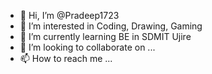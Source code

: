 - 👋 Hi, I’m @Pradeep1723
- 👀 I’m interested in Coding, Drawing, Gaming
- 🌱 I’m currently learning BE in SDMIT Ujire
- 💞️ I’m looking to collaborate on ...
- 📫 How to reach me ...

<!---
Pradeep1723/Pradeep1723 is a ✨ special ✨ repository because its `README.md` (this file) appears on your GitHub profile.
You can click the Preview link to take a look at your changes.
--->
